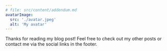 ```yaml
---
# file: src/content/addendum.md
avatarImage:
  src: './avatar.jpeg'
  alt: 'My avatar'
---
```


Thanks for reading my blog post! Feel free to check out my other posts or contact me via the social links in the footer.
